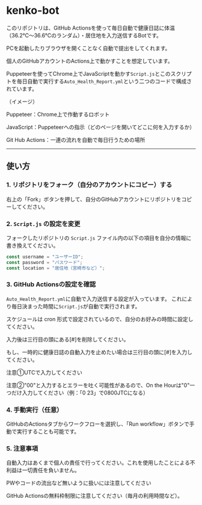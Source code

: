 # kenko-bot

このリポジトリは、GitHub Actionsを使って毎日自動で健康日誌に体温（36.2℃～36.6℃のランダム）・居住地を入力送信するBotです。

PCを起動したりブラウザを開くことなく自動で提出をしてくれます。

個人のGitHubアカウントのActions上で動かすことを想定しています。

Puppeteerを使ってChrome上でJavaScriptを動かす`Script.js`とこのスクリプトを毎日自動で実行する`Auto_Health_Report.yml`という二つのコードで構成されています。

（イメージ）

Puppeteer：Chrome上で作動するロボット

JavaScript：Puppeteerへの指示（どのページを開いてどこに何を入力するか）

Git Hub Actions：一連の流れを自動で毎日行うための場所

---

## 使い方

### 1. リポジトリをフォーク（自分のアカウントにコピー）する

右上の「Fork」ボタンを押して、自分のGitHubアカウントにリポジトリをコピーしてください。

### 2. `Script.js` の設定を変更

フォークしたリポジトリの `Script.js` ファイル内の以下の項目を自分の情報に書き換えてください。

```js
const username = "ユーザーID";
const password = "パスワード";
const location = "居住地（宮崎市など）";
```

### 3. GitHub Actionsの設定を確認
`Auto_Health_Report.yml`に自動で入力送信する設定が入っています。
これにより毎日決まった時間に`Script.js`が自動で実行されます。

スケジュールは cron 形式で設定されているので、自分のお好みの時間に設定してください。

入力後は三行目の頭にある[#]を削除してください。

もし、一時的に健康日誌の自動入力を止めたい場合は三行目の頭に[#]を入力してください。

注意①UTCで入力してください

注意②"00"と入力するとエラーを吐く可能性があるので、On the Hourは"0"一つだけ入力してください（例：「0 23」で0800JTCになる）

### 4. 手動実行（任意）
GitHubのActionsタブからワークフローを選択し、「Run workflow」ボタンで手動で実行することも可能です。

### 5. 注意事項
自動入力はあくまで個人の責任で行ってください。これを使用したことによる不利益は一切責任を負いません。

PWやコードの流出など無いように扱いには注意してください

GitHub Actionsの無料枠制限に注意してください（毎月の利用時間など）。
